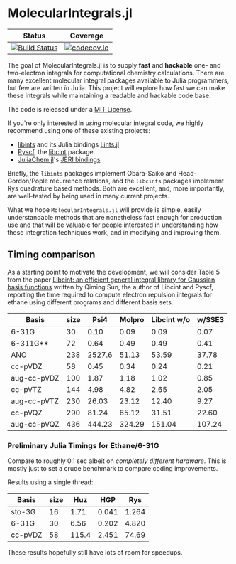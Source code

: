 # MolecularIntegrals.jl

| Status | Coverage |
| :----: | :----: |
| [![Build Status](https://travis-ci.com/rpmuller/MolecularIntegrals.jl.svg?branch=master)](https://travis-ci.com/rpmuller/MolecularIntegrals.jl) | [![codecov.io](http://codecov.io/github/rpmuller/MolecularIntegrals.jl/coverage.svg?branch=master)](http://codecov.io/github/rpmuller/MolecularIntegrals.jl?branch=master) |


The goal of MolecularIntegrals.jl is to supply **fast** and
**hackable** one- and two-electron integrals for computational chemistry calculations. 
There are many excellent molecular integral packages available to Julia programmers, but few are written *in* Julia. This project will explore how fast we can make these integrals while maintaining a readable and hackable code base.

The code is released under a [MIT License](LICENSE.md).

If you're only interested in *using* molecular integral code, we highly recommend using one of these existing projects:

- [libints](https://github.com/evaleev/libint) and its Julia bindings [Lints.jl](https://github.com/FermiQC/Lints.jl)
- [Pyscf](https://github.com/pyscf/pyscf), the [libcint](https://github.com/sunqm/libcint) package.
- [JuliaChem.jl](https://github.com/davpoolechem/JuliaChem.jl)'s [JERI bindings](https://github.com/davpoolechem/JuliaChem.jl/tree/development/deps/src)

Briefly, the `libints` packages implement Obara-Saiko and Head-Gordon/Pople recurrence relations, and the `libcints` packages implement 
Rys quadrature based methods. Both are excellent, and, more importantly, are well-tested by being used in many current projects.

What we hope `MolecularIntegrals.jl` will provide is simple, easily understandable methods that are nonetheless 
fast enough for production use and that will be valuable for people interested in understanding 
how these integration techniques work, and in modifying and improving them.


## Timing comparison
As a starting point to motivate the development, we will consider Table 5 from the paper [Libcint: an efficient general integral library for Gaussian basis functions](http://arxiv.org/abs/1412.0649) written by Qiming Sun, the author of Libcint and Pyscf, reporting the time required to compute electron repulsion integrals for ethane using different programs and different basis sets.

| Basis       | size | Psi4   | Molpro | Libcint w/o | w/SSE3 |
| ----------- | ---- | ------ | ------ | ----------- | ------ |
| 6-31G       | 30   | 0.10   | 0.09   | 0.09    | 0.07   |
| 6-311G**    | 72   | 0.64   | 0.49   | 0.49    | 0.41   |
| ANO         | 238  | 2527.6 | 51.13  | 53.59   | 37.78  |
| cc-pVDZ     | 58   | 0.45   | 0.34   | 0.24    | 0.21   |
| aug-cc-pVDZ | 100  | 1.87   | 1.18   | 1.02    | 0.85   |
| cc-pVTZ     | 144  | 4.98   | 4.82   | 2.65    | 2.05   |
| aug-cc-pVTZ | 230  | 26.03  | 23.12  | 12.40   | 9.27   |
| cc-pVQZ     | 290  | 81.24  | 65.12  | 31.51   | 22.60  |
| aug-cc-pVQZ | 436  | 444.23 | 324.29 | 151.04  | 107.24 |

### Preliminary Julia Timings for Ethane/6-31G
Compare to roughly 0.1 sec albeit on *completely different hardware*. This is mostly just to set a crude benchmark to compare coding improvements.

Results using a single thread:

| Basis   | size   | Huz    | HGP    | Rys   |
| ------- | ------ | ------ | ------ | ----- |
| sto-3G  | 16     | 1.71   | 0.041  | 1.264 |
| 6-31G   | 30     | 6.56   | 0.202  | 4.820 |
| cc-pVDZ | 58     | 115.4  | 2.451  | 74.69 |

These results hopefully still have lots of room for speedups.
